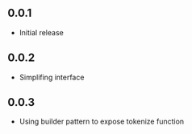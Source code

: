 ## 0.0.1

* Initial release

## 0.0.2

* Simplifing interface

## 0.0.3

* Using builder pattern to expose tokenize function
